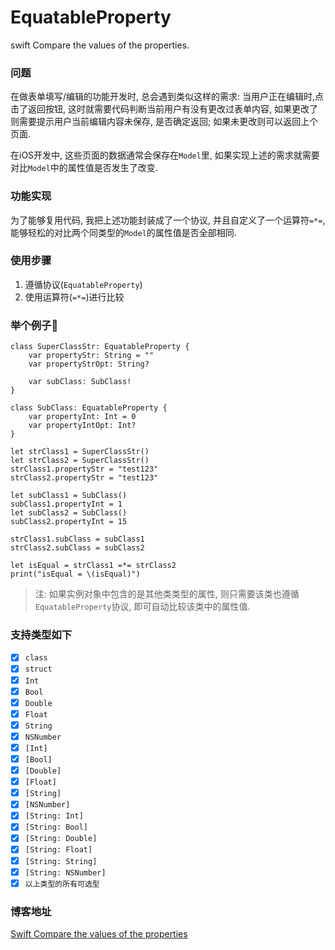 # EquatableProperty
swift Compare the values of the properties.
### 问题
在做表单填写/编辑的功能开发时, 总会遇到类似这样的需求: 当用户正在编辑时,点击了返回按钮, 这时就需要代码判断当前用户有没有更改过表单内容, 如果更改了则需要提示用户当前编辑内容未保存, 是否确定返回; 如果未更改则可以返回上个页面.

在iOS开发中, 这些页面的数据通常会保存在`Model`里, 如果实现上述的需求就需要对比`Model`中的属性值是否发生了改变.

### 功能实现
为了能够复用代码, 我把上述功能封装成了一个协议, 并且自定义了一个运算符`=*=`, 能够轻松的对比两个同类型的`Model`的属性值是否全部相同.

### 使用步骤
1. 遵循协议(`EquatableProperty`)
2. 使用运算符(`=*=`)进行比较

### 举个例子🌰
```
class SuperClassStr: EquatableProperty {
    var propertyStr: String = ""
    var propertyStrOpt: String?
    
    var subClass: SubClass!
}

class SubClass: EquatableProperty {
    var propertyInt: Int = 0
    var propertyIntOpt: Int?
}

let strClass1 = SuperClassStr()
let strClass2 = SuperClassStr()
strClass1.propertyStr = "test123"
strClass2.propertyStr = "test123"
   
let subClass1 = SubClass()
subClass1.propertyInt = 1
let subClass2 = SubClass()
subClass2.propertyInt = 15
   
strClass1.subClass = subClass1
strClass2.subClass = subClass2

let isEqual = strClass1 =*= strClass2
print("isEqual = \(isEqual)")

```

> 注: 如果实例对象中包含的是其他类类型的属性, 则只需要该类也遵循`EquatableProperty`协议, 即可自动比较该类中的属性值.

### 支持类型如下
- [x] `class`
- [x] `struct`
- [x] `Int`
- [x] `Bool`
- [x] `Double`
- [x] `Float`
- [x] `String`
- [x] `NSNumber`
- [x] `[Int]`
- [x] `[Bool]`
- [x] `[Double]`
- [x] `[Float]`
- [x] `[String]`
- [x] `[NSNumber]`
- [x] `[String: Int]`
- [x] `[String: Bool]`
- [x] `[String: Double]`
- [x] `[String: Float]`
- [x] `[String: String]`
- [x] `[String: NSNumber]`
- [x] `以上类型的所有可选型`

### 博客地址
[Swift Compare the values of the properties](http://yuqiangcoder.com/2018/03/26/Swift-Compare-the-values-of-the-properties.html)


